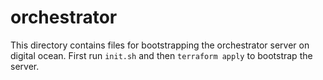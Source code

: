 # orchestrator

This directory contains files for bootstrapping the orchestrator server on digital ocean. First run `init.sh` and then `terraform apply` to bootstrap the server.
